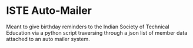 # ISTE Auto-Mailer

Meant to give birthday reminders to the Indian Society of Technical Education via a python script traversing through a json list of member data attached to an auto mailer system.
